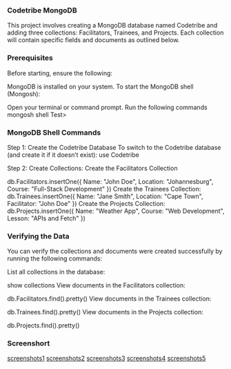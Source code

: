 ### Codetribe MongoDB 

This project involves creating a MongoDB database named Codetribe and adding three collections: Facilitators, Trainees, and Projects. Each collection will contain specific fields and documents as outlined below. 

### Prerequisites
Before starting, ensure the following:

MongoDB is installed on your system.
To start the MongoDB shell (Mongosh):

Open your terminal or command prompt.
Run the following commands
mongosh
shell
Test>

### MongoDB Shell Commands

Step 1: Create the Codetribe Database
To switch to the Codetribe database (and create it if it doesn’t exist):
use Codetribe

Step 2: Create Collections: 
Create the Facilitators Collection

db.Facilitators.insertOne({
  Name: "John Doe",
  Location: "Johannesburg",
  Course: "Full-Stack Development"
})
 Create the Trainees Collection:
 db.Trainees.insertOne({
  Name: "Jane Smith",
  Location: "Cape Town",
  Facilitator: "John Doe"
})
Create the Projects Collection: db.Projects.insertOne({
  Name: "Weather App",
  Course: "Web Development",
  Lesson: "APIs and Fetch"
})

### Verifying the Data
You can verify the collections and documents were created successfully by running the following commands:

List all collections in the database:

show collections
View documents in the Facilitators collection:

db.Facilitators.find().pretty()
View documents in the Trainees collection:

db.Trainees.find().pretty()
View documents in the Projects collection:

db.Projects.find().pretty()
### Screenshort
[screenshots1](./README%20(1).png)
[screenshots2](./README%20(2).png)
[screenshots3](./README%20(3).png)
[screenshots4](./README%20(4).png)
[screenshots5](./README%20(5).png)